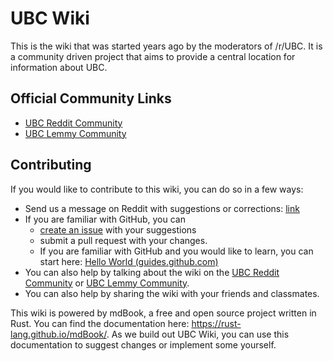 # UBC Wiki

This is the wiki that was started years ago by the moderators of /r/UBC. It is a community driven project that aims to provide a central location for information about UBC.

## Official Community Links
* [UBC Reddit Community](https://reddit.com/r/ubc)
* [UBC Lemmy Community](https://lemmy.ca/c/ubc)


## Contributing

If you would like to contribute to this wiki, you can do so in a few ways:

- Send us a message on Reddit with suggestions or corrections: [link](https://www.reddit.com/message/compose?to=%2Fr%2FUBC)
- If you are familiar with GitHub, you can 
    - [create an issue](https://github.com/CommunityUBC/ubcwiki/issues) with your suggestions
    - submit a pull request with your changes. 
    - If you are familiar with GitHub and you would like to learn, you can start here: [Hello World (guides.github.com)](https://guides.github.com/activities/hello-world/)
- You can also help by talking about the wiki on the [UBC Reddit Community](https://reddit.com/r/ubc) or [UBC Lemmy Community](https://lemmy.ca/c/ubc).
- You can also help by sharing the wiki with your friends and classmates.

This wiki is powered by mdBook, a free and open source project written in Rust. You can find the documentation here: https://rust-lang.github.io/mdBook/. As we build out UBC Wiki, you can use this documentation to suggest changes or implement some yourself. 